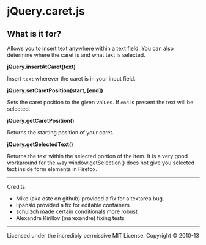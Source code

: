 # jQuery.caret.js

## What is it for?

Allows you to insert text anywhere within a text field.  You can also determine where the caret is and what text is selected.

**jQuery.insertAtCaret(text)**

  Insert `text` wherever the caret is in your input field.

**jQuery.setCaretPosition(start, [end])**

  Sets the caret position to the given values.  If `end` is present the text will be selected.

**jQuery.getCaretPosition()**

  Returns the starting position of your caret.

**jQuery.getSelectedText()**

  Returns the text within the selected portion of the item.  It is a very good workaround for the way window.getSelection() does not give you selected text inside form elements in Firefox.


----

Credits:

- Mike (aka oste on github) provided a fix for a textarea bug.
- lipanski provided a fix for editable containers
- schulzch made certain conditionals more robust
- Alexandre Kirillov (marexandre) fixing tests

---

Licensed under the incredibly permissive MIT License. Copyright © 2010-13
